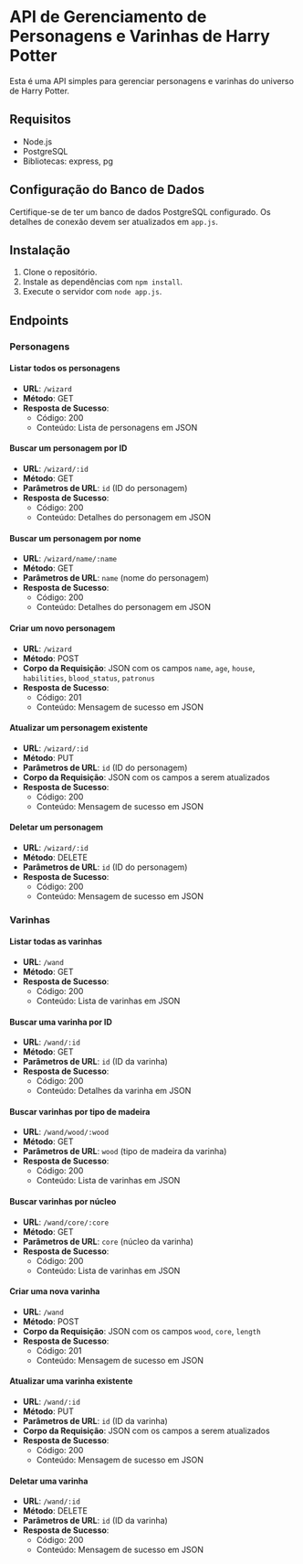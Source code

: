 # API de Gerenciamento de Personagens e Varinhas de Harry Potter

Esta é uma API simples para gerenciar personagens e varinhas do universo de Harry Potter.

## Requisitos

- Node.js
- PostgreSQL
- Bibliotecas: express, pg

## Configuração do Banco de Dados

Certifique-se de ter um banco de dados PostgreSQL configurado. Os detalhes de conexão devem ser atualizados em `app.js`.

## Instalação

1. Clone o repositório.
2. Instale as dependências com `npm install`.
3. Execute o servidor com `node app.js`.

## Endpoints

### Personagens

#### Listar todos os personagens

- **URL**: `/wizard`
- **Método**: GET
- **Resposta de Sucesso**:
  - Código: 200
  - Conteúdo: Lista de personagens em JSON

#### Buscar um personagem por ID

- **URL**: `/wizard/:id`
- **Método**: GET
- **Parâmetros de URL**: `id` (ID do personagem)
- **Resposta de Sucesso**:
  - Código: 200
  - Conteúdo: Detalhes do personagem em JSON

#### Buscar um personagem por nome

- **URL**: `/wizard/name/:name`
- **Método**: GET
- **Parâmetros de URL**: `name` (nome do personagem)
- **Resposta de Sucesso**:
  - Código: 200
  - Conteúdo: Detalhes do personagem em JSON

#### Criar um novo personagem

- **URL**: `/wizard`
- **Método**: POST
- **Corpo da Requisição**: JSON com os campos `name`, `age`, `house`, `habilities`, `blood_status`, `patronus`
- **Resposta de Sucesso**:
  - Código: 201
  - Conteúdo: Mensagem de sucesso em JSON

#### Atualizar um personagem existente

- **URL**: `/wizard/:id`
- **Método**: PUT
- **Parâmetros de URL**: `id` (ID do personagem)
- **Corpo da Requisição**: JSON com os campos a serem atualizados
- **Resposta de Sucesso**:
  - Código: 200
  - Conteúdo: Mensagem de sucesso em JSON

#### Deletar um personagem

- **URL**: `/wizard/:id`
- **Método**: DELETE
- **Parâmetros de URL**: `id` (ID do personagem)
- **Resposta de Sucesso**:
  - Código: 200
  - Conteúdo: Mensagem de sucesso em JSON

### Varinhas

#### Listar todas as varinhas

- **URL**: `/wand`
- **Método**: GET
- **Resposta de Sucesso**:
  - Código: 200
  - Conteúdo: Lista de varinhas em JSON

#### Buscar uma varinha por ID

- **URL**: `/wand/:id`
- **Método**: GET
- **Parâmetros de URL**: `id` (ID da varinha)
- **Resposta de Sucesso**:
  - Código: 200
  - Conteúdo: Detalhes da varinha em JSON

#### Buscar varinhas por tipo de madeira

- **URL**: `/wand/wood/:wood`
- **Método**: GET
- **Parâmetros de URL**: `wood` (tipo de madeira da varinha)
- **Resposta de Sucesso**:
  - Código: 200
  - Conteúdo: Lista de varinhas em JSON

#### Buscar varinhas por núcleo

- **URL**: `/wand/core/:core`
- **Método**: GET
- **Parâmetros de URL**: `core` (núcleo da varinha)
- **Resposta de Sucesso**:
  - Código: 200
  - Conteúdo: Lista de varinhas em JSON

#### Criar uma nova varinha

- **URL**: `/wand`
- **Método**: POST
- **Corpo da Requisição**: JSON com os campos `wood`, `core`, `length`
- **Resposta de Sucesso**:
  - Código: 201
  - Conteúdo: Mensagem de sucesso em JSON

#### Atualizar uma varinha existente

- **URL**: `/wand/:id`
- **Método**: PUT
- **Parâmetros de URL**: `id` (ID da varinha)
- **Corpo da Requisição**: JSON com os campos a serem atualizados
- **Resposta de Sucesso**:
  - Código: 200
  - Conteúdo: Mensagem de sucesso em JSON

#### Deletar uma varinha

- **URL**: `/wand/:id`
- **Método**: DELETE
- **Parâmetros de URL**: `id` (ID da varinha)
- **Resposta de Sucesso**:
  - Código: 200
  - Conteúdo: Mensagem de sucesso em JSON

